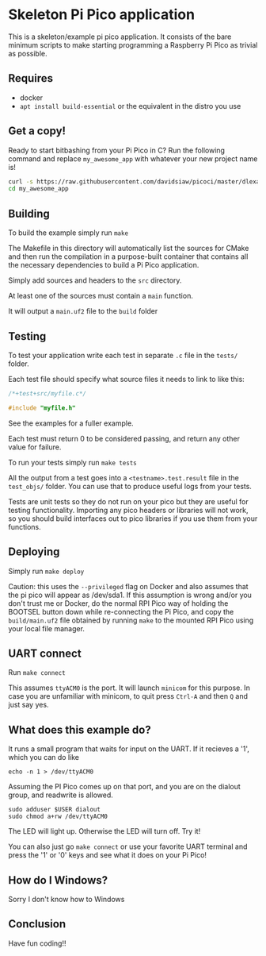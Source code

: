 Skeleton Pi Pico application
=============================

This is a skeleton/example pi pico application. It consists of the bare minimum scripts to make starting programming a Raspberry Pi Pico as trivial as possible.

## Requires

- docker
- `apt install build-essential` or the equivalent in the distro you use

## Get a copy!

Ready to start bitbashing from your Pi Pico in C? Run the following command and replace `my_awesome_app` with whatever your new project name is!

```bash
curl -s https://raw.githubusercontent.com/davidsiaw/picoci/master/dlexample.bash | bash -s my_awesome_app
cd my_awesome_app
```

## Building

To build the example simply run `make`

The Makefile in this directory will automatically list the sources for CMake and then run the compilation in a purpose-built container that contains all the necessary dependencies to build a Pi Pico application.

Simply add sources and headers to the `src` directory.

At least one of the sources must contain a `main` function.

It will output a `main.uf2` file to the `build` folder

## Testing

To test your application write each test in separate `.c` file in the `tests/` folder.

Each test file should specify what source files it needs to link to like this:

```c
/*+test+src/myfile.c*/

#include "myfile.h"
```

See the examples for a fuller example.

Each test must return 0 to be considered passing, and return any other value for failure.

To run your tests simply run `make tests`

All the output from a test goes into a `<testname>.test.result` file in the `test_objs/` folder. You can use that to produce useful logs from your tests.

Tests are unit tests so they do not run on your pico but they are useful for testing functionality. Importing any pico headers or libraries will not work, so you should build interfaces out to pico libraries if you use them from your functions.

## Deploying

Simply run `make deploy`

Caution: this uses the `--privileged` flag on Docker and also assumes that the pi pico will appear as /dev/sda1. If this assumption is wrong and/or you don't trust me or Docker, do the normal RPI Pico way of holding the BOOTSEL button down while re-connecting the Pi Pico, and copy the `build/main.uf2` file obtained by running `make` to the mounted RPI Pico using your local file manager.

## UART connect

Run `make connect`

This assumes `ttyACM0` is the port. It will launch `minicom` for this purpose. In case you are unfamiliar with minicom, to quit press `Ctrl-A` and then `Q` and just say yes.

## What does this example do?

It runs a small program that waits for input on the UART. If it recieves a '1', which you can do like

```
echo -n 1 > /dev/ttyACM0
```

Assuming the PI Pico comes up on that port, and you are on the dialout group, and readwrite is allowed.

```
sudo adduser $USER dialout
sudo chmod a+rw /dev/ttyACM0
```

The LED will light up. Otherwise the LED will turn off. Try it!

You can also just go `make connect` or use your favorite UART terminal and press the '1' or '0' keys and see what it does on your Pi Pico!

## How do I Windows?

Sorry I don't know how to Windows

## Conclusion

Have fun coding!!

